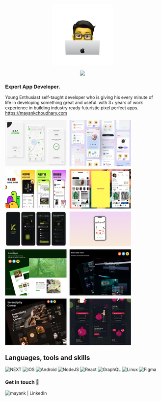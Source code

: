 <!--<p align="center">
  
</p> -->
<p align="center">
  <img style="width: 200px; height: auto;" src="./headerpng.png" />
</p>

<p align="center">
  <!-- Typing SVG by DenverCoder1 - https://github.com/DenverCoder1/readme-typing-svg -->
  <a href="https://github.com/DenverCoder1/readme-typing-svg">
    <img src="https://readme-typing-svg.demolab.com/?lines=Full-stack%20web%20and%20app%20developer;5%2B%20years%20of%20coding%20experience;Always%20learning%20new%20things&font=Fira%20Code&center=true&width=440&height=45&color=f75c7e&vCenter=true&pause=1000&size=22" /></a>
</p>

### Expert App Developer.
Young Enthusiast self-taught developer who is giving his every minute of life in developing something great and useful.  with 3+ years of work experience in building industry ready futuristic pixel perfect apps. https://mayankchoudhary.com

<div style="display: flex; flex-wrap: wrap; gap: 10px;">
  <img src="./exa-charge-2fed72f5.jpg" alt="Description of image 1" style="width: 200px; height: auto;">
  <img src="./forgo-0bbecc7b.png" alt="Description of image 4" style="width: 200px; height: auto;">
  <img src="./banqu-f4586464.png" alt="Description of image 2" style="width: 200px; height: auto;">
  <img src="./circswap-a30fc3c4.png" alt="Description of image 3" style="width: 200px; height: auto;">
  <img src="./kivi-vpn-a2a567d1.png" alt="Description of image 3" style="width: 200px; height: auto;">
  <img src="./medic-7bd54e86.png" alt="Description of image 3" style="width: 200px; height: auto;">
  <img src="./green_saver-b798d508.png" alt="Description of image 3" style="width: 200px; height: auto;">
    <img src="./next_gen_tech-d7c0951d.png" alt="Description of image 3" style="width: 200px; height: auto;">
   <img src="./secrendipty-f0ea0045.png" alt="Description of image 3" style="width: 200px; height: auto;">
     <img src="./1712860265493.jpeg" alt="Description of image 3" style="width: 200px; height: auto;">
 
  <!-- Add more images as needed -->
</div>

<!-- <p align="center">
  <img src="./tux.gif" />
</p> -->



## Languages, tools and skills
![NEXT](https://img.shields.io/badge/next%20js-000000?style=for-the-badge&logo=nextdotjs&logoColor=white)
![iOS](https://img.shields.io/badge/iOS-000000?style=for-the-badge&logo=ios&logoColor=white)
![Android](https://img.shields.io/badge/Android-3DDC84?style=for-the-badge&logo=android&logoColor=white)
![NodeJS](https://img.shields.io/badge/node.js-6DA55F?style=for-the-badge&logo=node.js&logoColor=white)
![React](https://img.shields.io/badge/react-%2320232a.svg?style=for-the-badge&logo=react&logoColor=%2361DAFB)
![GraphQL](https://img.shields.io/badge/-GraphQL-E10098?style=for-the-badge&logo=graphql&logoColor=white)
![Linux](https://img.shields.io/badge/Linux-FCC624?style=for-the-badge&logo=linux&logoColor=black)
![Figma](https://img.shields.io/badge/figma-%23F24E1E.svg?style=for-the-badge&logo=figma&logoColor=white)
<!-- ![LeetCode](https://img.shields.io/badge/LeetCode-000000?style=for-the-badge&logo=LeetCode&logoColor=#d16c06) -->



### Get in touch 🤝

[<img align="left" alt="mayank | LinkedIn" src="https://img.shields.io/badge/LinkedIn-0077B5?style=for-the-badge&logo=linkedin&logoColor=white" />][linkedIn]

<br>
<br>



<!-- [![Mayank's GitHub stats](https://github-readme-stats.vercel.app/api?username=m4yankchoudhary)](https://github.com/anuraghazra/github-readme-stats) -->

[linkedIn]: https://www.linkedin.com/in/mayank--choudhary/ 
